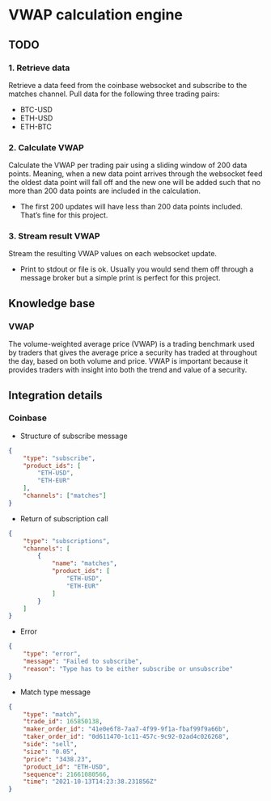 # VWAP calculation engine

## TODO

### 1. Retrieve data

Retrieve a data feed from the coinbase websocket and subscribe to the matches channel. Pull data for
the following three trading pairs:

- BTC-USD
- ETH-USD
- ETH-BTC

### 2. Calculate VWAP

Calculate the VWAP per trading pair using a sliding window of 200 data points. Meaning, when a new
data point arrives through the websocket feed the oldest data point will fall off and the new one will be
added such that no more than 200 data points are included in the calculation.

- The first 200 updates will have less than 200 data points included. That’s fine for this project.

### 3. Stream result VWAP

Stream the resulting VWAP values on each websocket update.

- Print to stdout or file is ok. Usually you would send them off through a message broker but a
simple print is perfect for this project.

## Knowledge base

### VWAP

The volume-weighted average price (VWAP) is a trading benchmark used by traders that gives the average price a security has traded at throughout the day, based on both volume and price. VWAP is important because it provides traders with insight into both the trend and value of a security.

## Integration details

### Coinbase

- Structure of subscribe message

```json
{
    "type": "subscribe",
    "product_ids": [
        "ETH-USD",
        "ETH-EUR"
    ],
    "channels": ["matches"]
}
```

- Return of subscription call

```json
{
    "type": "subscriptions",
    "channels": [
        {
            "name": "matches",
            "product_ids": [
                "ETH-USD",
                "ETH-EUR"
            ]
        }
    ]
}
```

- Error

```json
{
    "type": "error",
    "message": "Failed to subscribe",
    "reason": "Type has to be either subscribe or unsubscribe"
}
```

- Match type message

```json
{
    "type": "match",
    "trade_id": 165850138,
    "maker_order_id": "41e0e6f8-7aa7-4f99-9f1a-fbaf99f9a66b",
    "taker_order_id": "0d611470-1c11-457c-9c92-02ad4c026268",
    "side": "sell",
    "size": "0.05",
    "price": "3438.23",
    "product_id": "ETH-USD",
    "sequence": 21661080566,
    "time": "2021-10-13T14:23:38.231856Z"
}
```

